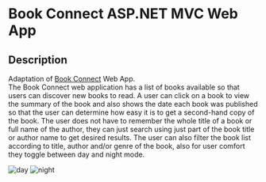 # Book Connect ASP.NET MVC Web App

## Description

Adaptation of [Book Connect](https://github.com/katlegomaphango/KATMAP076_FTO2301_GroupB_KatlegoMaphango_ITW19) Web App.
<br />
The Book Connect web application has a list of books available so that users can discover new books to read. A user can click on a book to view the summary of the book and also shows the date each book was published so that the user can determine how easy it is to get a second-hand copy of the book. The user does not have to remember the whole title of a book or full name of the author, they can just search using just part of the book title or author name to get desired results. The user can also filter the book list according to title, author and/or genre of the book, also for user comfort they toggle between day and night mode.

![day](https://user-images.githubusercontent.com/86657040/234722281-9289606b-4722-4254-9578-b94b3c2ac199.png)
![night](https://user-images.githubusercontent.com/86657040/234722633-c853d5bc-0944-4a27-b08e-04c68c0f89a0.png)

